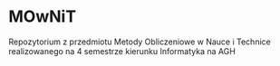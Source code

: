 # MOwNiT
Repozytorium z przedmiotu Metody Obliczeniowe w Nauce i Technice realizowanego na 4 semestrze kierunku Informatyka na AGH
